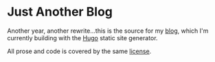 # Just Another Blog

Another year, another rewrite...this is the source for my
[blog][], which I'm currently building with the [Hugo][] static site generator.

All prose and code is covered by the same [license][].

[blog]: http://www.akshayshah.org
[Hugo]: http://gohugo.io/
[license]: https://github.com/akshayjshah/blog/blob/master/LICENSE
